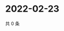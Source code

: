 # 2022-02-23

共 0 条

<!-- BEGIN WEIBO -->
<!-- 最后更新时间 Wed Feb 23 2022 12:18:13 GMT+0800 (China Standard Time) -->

<!-- END WEIBO -->
